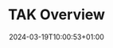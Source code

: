 ---
title: "TAK Overview"
description: "What is WinTAK"
icon: "icon/svg/kit.svg"
date: "2024-03-19T10:00:53+01:00"
lastmod: "2024-03-19T10:00:53+01:00"
draft: false
weight: 310
---